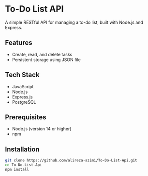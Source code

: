 # To-Do List API

A simple RESTful API for managing a to-do list, built with Node.js and Express.

## Features

- Create, read, and delete tasks
- Persistent storage using JSON file

## Tech Stack

- JavaScript
- Node.js
- Express.js
- PostgreSQL

## Prerequisites

- Node.js (version 14 or higher)
- npm

## Installation

```bash
git clone https://github.com/alireza-azimi/To-Do-List-Api.git
cd To-Do-List-Api
npm install
```
